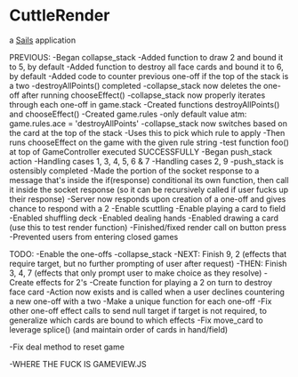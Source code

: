 # CuttleRender

a [Sails](http://sailsjs.org) application

PREVIOUS:
-Began collapse_stack
	-Added function to draw 2 and bound it to 5, by default
	-Added function to destroy all face cards and bound it to 6, by default
	-Added code to counter previous one-off if the top of the stack is a two
	-destroyAllPoints() completed
	-collapse_stack now deletes the one-off after  running chooseEffect()
	-collapse_stack now properly iterates through each one-off in game.stack
	-Created functions destroyAllPoints() and chooseEffect()
	-Created game.rules
		-only default value atm: game.rules.ace = 'destroyAllPoints'
		-collapse_stack now switches based on the card at the top of the stack
			-Uses this to pick which rule to apply
			-Then runs chooseEffect on the game with the given rule string
	-test function foo() at top of GameController executed SUCCESSFULLY
-Began push_stack action
	-Handling cases 1, 3, 4, 5, 6 & 7
	-Handling cases 2, 9
-push_stack is ostensibly completed
-Made the portion of the socket response to a message that's inside the if(response) conditional its own function, then call it inside the socket response (so it can be recursively called if user fucks up their response)
-Server now responds upon creation of a one-off and gives chance to respond with a 2
-Enable scuttling
-Enable playing a card to field
-Enabled shuffling deck
-Enabled dealing hands
-Enabled drawing a card (use this to test render function)
-Finished/fixed render call on button press
-Prevented users from entering closed games

TODO:
-Enable the one-offs
	-collapse_stack
		-NEXT: Finish 9, 2 (effects that require target, but no further prompting of user after request)
		-THEN: Finish 3, 4, 7 (effects that only prompt user to make choice as they resolve)
		-Create effects for 2's
			-Create function for playing a 2 on turn to destroy face card
		-Action now exists and is called when a user declines countering a new one-off with a two
		-Make a unique function for each one-off
		-Fix other one-off effect calls to send null target if target is not required, to generalize which cards are bound to which effects
-Fix move_card to leverage splice() (and maintain order of cards in hand/field)


-Fix deal method to reset game

-WHERE THE FUCK IS GAMEVIEW.JS